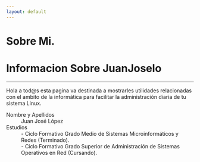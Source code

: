 ```yaml
---
layout: default
---
```


# [](#header-1)Sobre Mi.
# [](#header-2)Informacion Sobre JuanJoselo
***
Hola a tod@s esta pagina va destinada a mostrarles utilidades relacionadas con el ambito de la informática para facilitar la administración diaria de tu sistema Linux.
<dl>
<dt>Nombre y Apellidos</dt>
<dd>Juan José López</dd>
<dt>Estudios</dt>
<dd>- Ciclo Formativo Grado Medio de Sistemas Microinformáticos y Redes (Terminado).</dd>
<dd>- Ciclo Formativo Grado Superior de Administración de Sistemas Operativos en Red (Cursando).</dd>
</dl>
